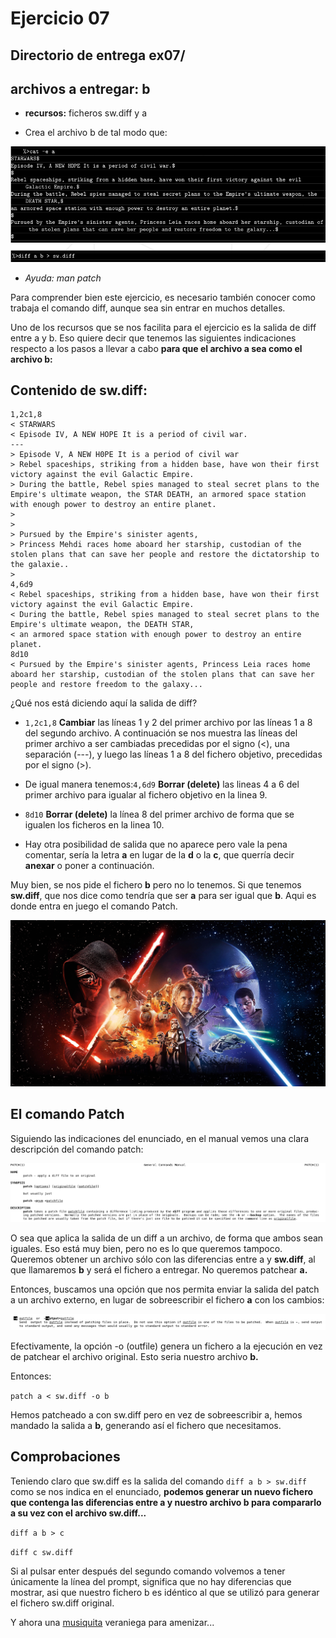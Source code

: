 # Ejercicio 07
## Directorio de entrega ex07/
## archivos a entregar: b

- **recursos:** ficheros sw.diff y a

- Crea el archivo b de tal modo que:

![](ex07.png)

- *Ayuda: man patch*

Para comprender bien este ejercicio, es necesario también conocer como trabaja el comando diff, aunque sea sin entrar en muchos detalles.

Uno de los recursos que se nos facilita para el ejercicio es la salida de diff entre a y b. Eso quiere decir que tenemos las siguientes indicaciones respecto a los pasos a llevar a cabo **para que el archivo a sea como el archivo b:**

## Contenido de sw.diff:

```
1,2c1,8
< STARWARS
< Episode IV, A NEW HOPE It is a period of civil war.
---
> Episode V, A NEW H0PE It is a period of civil war
> Rebel spaceships, striking from a hidden base, have won their first victory against the evil Galactic Empire.
> During the battle, Rebel spies managed to steal secret plans to the Empire's ultimate weapon, the STAR DEATH, an armored space station with enough power to destroy an entire planet.
>
>
> Pursued by the Empire's sinister agents,
> Princess Mehdi races home aboard her starship, custodian of the stolen plans that can save her people and restore the dictatorship to the galaxie..
>
4,6d9
< Rebel spaceships, striking from a hidden base, have won their first victory against the evil Galactic Empire.
< During the battle, Rebel spies managed to steal secret plans to the Empire's ultimate weapon, the DEATH STAR,
< an armored space station with enough power to destroy an entire planet.
8d10
< Pursued by the Empire's sinister agents, Princess Leia races home aboard her starship, custodian of the stolen plans that can save her people and restore freedom to the galaxy...
```

¿Qué nos está diciendo aquí la salida de diff?

- `1,2c1,8` **Cambiar** las líneas 1 y 2 del primer archivo por las líneas 1 a 8 del segundo archivo. A continuación se nos muestra las líneas del primer archivo a ser cambiadas precedidas por el signo (<), una separación (---), y luego las líneas 1 a 8 del fichero objetivo, precedidas por el signo (>).

- De igual manera tenemos:`4,6d9` **Borrar (delete)** las lineas 4 a 6 del primer archivo para igualar al fichero objetivo en la linea 9.

- `8d10` **Borrar (delete)** la línea 8 del primer archivo de forma que se igualen los ficheros en la linea 10.

- Hay otra posibilidad de salida que no aparece pero vale la pena comentar, sería la letra **a** en lugar de la **d** o la **c**, que querría decir **anexar** o poner a continuación.

Muy bien, se nos pide el fichero **b** pero no lo tenemos. Si que tenemos **sw.diff**, que nos dice como tendría que ser **a** para ser igual que **b**. Aqui es donde entra en juego el comando Patch.

![](star-wars.jpg)

## El comando Patch

Siguiendo las indicaciones del enunciado, en el manual vemos una clara descripción del comando patch:

![](patch.png)

O sea que aplica la salida de un diff a un archivo, de forma que ambos sean iguales. Eso está muy bien, pero no es lo que queremos tampoco. Queremos obtener un archivo sólo con las diferencias entre a y **sw.diff**, al que llamaremos **b** y será el fichero a entregar. No queremos patchear **a.**

Entonces, buscamos una opción que nos permita enviar la salida del patch a un archivo externo, en lugar de sobreescribir el fichero **a** con los cambios:

![](patch-o.png)

Efectivamente, la opción -o (outfile) genera un fichero a la ejecución en vez de patchear el archivo original. Esto seria nuestro archivo **b.**

Entonces:

`patch a < sw.diff -o b`

 Hemos patcheado a con sw.diff pero en vez de sobreescribir a, hemos mandado la salida a **b**, generando así el fichero que necesitamos.

 ## Comprobaciones

 Teniendo claro que sw.diff es la salida del comando `diff a b > sw.diff` como se nos indica en el enunciado, **podemos generar un nuevo fichero que contenga las diferencias entre a y nuestro archivo b para compararlo a su vez con el archivo sw.diff...**

 `diff a b > c`

 `diff c sw.diff`

 Si al pulsar enter después del segundo comando volvemos a tener únicamente la línea del prompt, significa que no hay diferencias que mostrar, asi que nuestro fichero b es idéntico al que se utilizó para generar el fichero sw.diff original.

 Y ahora una [musiquita](https://www.youtube.com/watch?v=KQ6zr6kCPj8) veraniega para amenizar...
